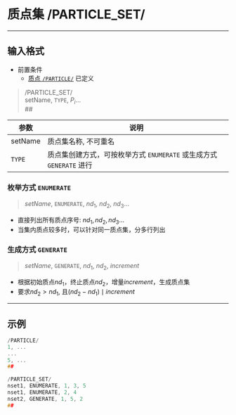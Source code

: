 # 质点集 /PARTICLE_SET/

---

## 输入格式

- 前置条件
  - [质点 `/PARTICLE/`](/PARTICLE/PARTICLE.md) 已定义

> /PARTICLE_SET/<br>
setName, `TYPE`, $P_i$...<br>
\#\#

| 参数    | 说明                                                                |
| ------- | ------------------------------------------------------------------- |
| setName | 质点集名称, 不可重名                                                |
| `TYPE`  | 质点集创建方式，可按枚举方式 `ENUMERATE` 或生成方式 `GENERATE` 进行 |

### 枚举方式 `ENUMERATE`

> $setName$, `ENUMERATE`, $nd_1$, $nd_2$, $nd_3$...

- 直接列出所有质点序号: $nd_1, nd_2, nd_3$...<br>
- 当集内质点较多时，可以针对同一质点集，分多行列出

### 生成方式 `GENERATE`

> $setName$, `GENERATE`, $nd_1$, $nd_2$, $increment$

- 根据初始质点$nd_1$，终止质点$nd_2$，增量$increment$，生成质点集<br>
- 要求$nd_2>nd_1$, 且$(nd_2-nd_1)\mid increment$

---

## 示例

```C++
/PARTICLE/
1, ...
...
5, ...
##

/PARTICLE_SET/
nset1, ENUMERATE, 1, 3, 5
nset1, ENUMERATE, 2, 4
nset2, GENERATE, 1, 5, 2
##
```